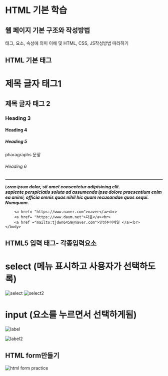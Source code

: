 # HTML 기본 학습

## 웹 페이지 기본 구조와 작성방법
태그, 요소, 속성에 의미 이해 및 HTML, CSS, JS작성방법 따라하기

## HTML 기본 태그
<!DOCTYPE html>
<html>
    <head>
        <title>HTML5+CSS Text</title>
    </head>
    <body>
        <h1>제목 글자 태그1</h1>
        <h2>제목 글자 태그 2</h2>
        <h3>Heading 3</h3>
        <h4>Heading 4</h4>
        <h5>Heading 5</h5>
        <p>pharagraphs 문장</p>
        <h6>Heading 6</h6>
        <hr>
        <p><i><b><small>Lorem ipsum</small> dolor, sit amet consectetur adipisicing elit. <br>
             sapiente perspiciatis soluta ad assumenda ipsa dolore praesentium enim ea animi, officia omnis quas nihil hic quam recusandae quos sequi. Numquam.</b></i></p>


        <a href= "https://www.naver.com">naver</a><br>
        <a href= "https://www.daum.net">다음</a><br>
        <a href ="mailto:tjdwn6459@naver.com">안성주이메일 </a><br>
    </body>
</html>

## HTML5 입력 태그- 각종입력요소
# select (메뉴 표시하고 사용자가 선택하도록) 
![select](https://user-images.githubusercontent.com/77951833/126258333-68fa3d05-a10d-4952-8192-1d7d831da041.png)
![select2](https://user-images.githubusercontent.com/77951833/126258347-3550be26-6e31-4374-8191-b8d78aa2100c.png)


# input (요소를 누르면서 선택하게됨)
![label](https://user-images.githubusercontent.com/77951833/126258334-4dd30923-f6e2-43e1-934e-2b2ab067ebf6.png)

![label2](https://user-images.githubusercontent.com/77951833/126258349-92d5b614-9a24-43aa-9112-8ed828ad7793.png)
## HTML form만들기
![html form practice](https://user-images.githubusercontent.com/77951833/126257339-dd1c6b18-cb0c-467c-8809-c2b1ab387fb9.png)
